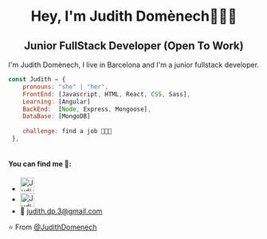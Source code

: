<h1 align="center"> Hey, I'm Judith Domènech👩🏻‍💻 </h1>
<h2 align="center"> Junior FullStack Developer (Open To Work)</h2>


I'm Judith Domènech, I live in Barcelona and I'm a junior fullstack developer.


```javascript
const Judith = {
	pronouns: "she" | "her",
	FrontEnd: [Javascript, HTML, React, CSS, Sass],
	Learning: [Angular]
	BackEnd:  [Node, Express, Mongoose],
	DataBase: [MongoDB]
	
	challenge: find a job 👩🏻‍💻
 },
 
 ```

#### You can find me 📜:
- <a href="https://www.linkedin.com/in/judith-domènech-pujadas-224a95224/">
    <img src="https://www.vectorlogo.zone/logos/linkedin/linkedin-icon.svg" alt="Judith Domènech Pujadas LinkedIn Profile" height="28" width="28">
  </a>
- <a href="https://twitter.com/JudithDomenech2">
    <img align="center" src="https://cdn.jsdelivr.net/npm/simple-icons@3.0.1/icons/twitter.svg" alt="Judith Domènech Pujadas" height="28px" width="28px" />
  </a>
- 📩 judith.dp.3@gmail.com

⭐️ From [@JudithDomenech](https://github.com/JudithDomenech)
